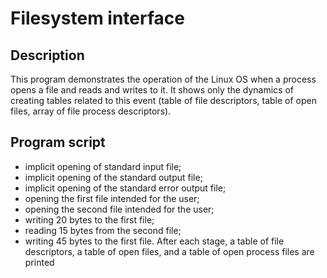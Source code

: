 # Filesystem interface
## Description
This program demonstrates the operation of the Linux OS when a process opens a file and reads and writes to it.
It shows only the dynamics of creating tables related to this event
(table of file descriptors, table of open files, array of file
process descriptors).

## Program script
- implicit opening of standard input file;
- implicit opening of the standard output file;
- implicit opening of the standard error output file;
- opening the first file intended for the user;
- opening the second file intended for the user;
- writing 20 bytes to the first file;
- reading 15 bytes from the second file;
- writing 45 bytes to the first file.
After each stage, a table of file descriptors, a table of open files, and a table of open process files are printed
